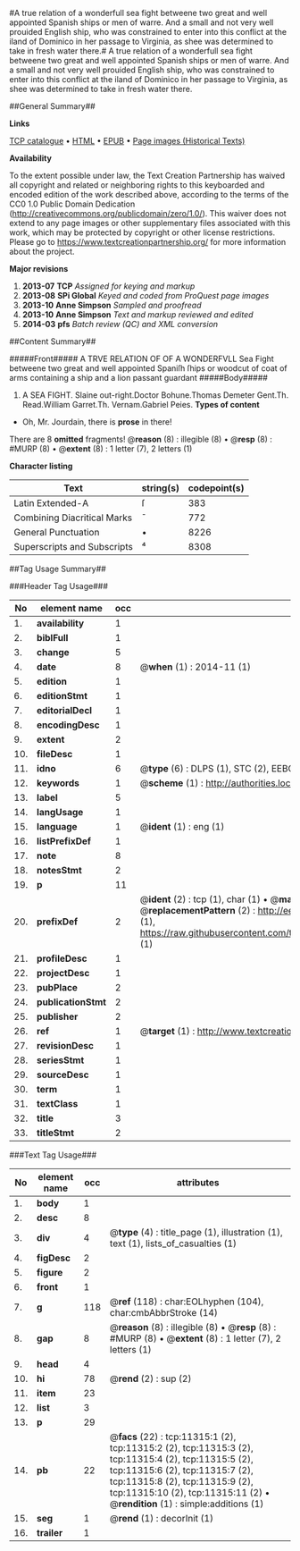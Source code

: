 #A true relation of a wonderfull sea fight betweene two great and well appointed Spanish ships or men of warre. And a small and not very well prouided English ship, who was constrained to enter into this conflict at the iland of Dominico in her passage to Virginia, as shee was determined to take in fresh water there.#
A true relation of a wonderfull sea fight betweene two great and well appointed Spanish ships or men of warre. And a small and not very well prouided English ship, who was constrained to enter into this conflict at the iland of Dominico in her passage to Virginia, as shee was determined to take in fresh water there.

##General Summary##

**Links**

[TCP catalogue](http://www.ota.ox.ac.uk/tcp/)  • 
[HTML](http://tei.it.ox.ac.uk/tcp/Texts-HTML/free/A11/A11831.html)  • 
[EPUB](http://tei.it.ox.ac.uk/tcp/Texts-EPUB/free/A11/A11831.epub) • 
[Page images (Historical Texts)](https://historicaltexts.jisc.ac.uk/eebo-99846353e)

**Availability**

To the extent possible under law, the Text Creation Partnership has waived all copyright and related or neighboring rights to this keyboarded and encoded edition of the work described above, according to the terms of the CC0 1.0 Public Domain Dedication (http://creativecommons.org/publicdomain/zero/1.0/). This waiver does not extend to any page images or other supplementary files associated with this work, which may be protected by copyright or other license restrictions. Please go to https://www.textcreationpartnership.org/ for more information about the project.

**Major revisions**

1. __2013-07__ __TCP__ *Assigned for keying and markup*
1. __2013-08__ __SPi Global__ *Keyed and coded from ProQuest page images*
1. __2013-10__ __Anne Simpson__ *Sampled and proofread*
1. __2013-10__ __Anne Simpson__ *Text and markup reviewed and edited*
1. __2014-03__ __pfs__ *Batch review (QC) and XML conversion*

##Content Summary##

#####Front#####
A TRVE RELATION OF OF A WONDERFVLL Sea Fight betweene two great and well appointed Spaniſh ſhips or woodcut of coat of arms containing a ship and a lion passant guardant
#####Body#####

1. A SEA FIGHT.
Slaine out-right.Doctor Bohune.Thomas Demeter Gent.Th. Read.William Garret.Th. Vernam.Gabriel Peies.
**Types of content**

  * Oh, Mr. Jourdain, there is **prose** in there!

There are 8 **omitted** fragments! 
 @__reason__ (8) : illegible (8)  •  @__resp__ (8) : #MURP (8)  •  @__extent__ (8) : 1 letter (7), 2 letters (1)

**Character listing**


|Text|string(s)|codepoint(s)|
|---|---|---|
|Latin Extended-A|ſ|383|
|Combining             Diacritical Marks|̄|772|
|General Punctuation|•|8226|
|Superscripts             and Subscripts|⁴|8308|

##Tag Usage Summary##

###Header Tag Usage###

|No|element name|occ|attributes|
|---|---|---|---|
|1.|__availability__|1||
|2.|__biblFull__|1||
|3.|__change__|5||
|4.|__date__|8| @__when__ (1) : 2014-11 (1)|
|5.|__edition__|1||
|6.|__editionStmt__|1||
|7.|__editorialDecl__|1||
|8.|__encodingDesc__|1||
|9.|__extent__|2||
|10.|__fileDesc__|1||
|11.|__idno__|6| @__type__ (6) : DLPS (1), STC (2), EEBO-CITATION (1), PROQUEST (1), VID (1)|
|12.|__keywords__|1| @__scheme__ (1) : http://authorities.loc.gov/ (1)|
|13.|__label__|5||
|14.|__langUsage__|1||
|15.|__language__|1| @__ident__ (1) : eng (1)|
|16.|__listPrefixDef__|1||
|17.|__note__|8||
|18.|__notesStmt__|2||
|19.|__p__|11||
|20.|__prefixDef__|2| @__ident__ (2) : tcp (1), char (1)  •  @__matchPattern__ (2) : ([0-9\-]+):([0-9IVX]+) (1), (.+) (1)  •  @__replacementPattern__ (2) : http://eebo.chadwyck.com/downloadtiff?vid=$1&page=$2 (1), https://raw.githubusercontent.com/textcreationpartnership/Texts/master/tcpchars.xml#$1 (1)|
|21.|__profileDesc__|1||
|22.|__projectDesc__|1||
|23.|__pubPlace__|2||
|24.|__publicationStmt__|2||
|25.|__publisher__|2||
|26.|__ref__|1| @__target__ (1) : http://www.textcreationpartnership.org/docs/. (1)|
|27.|__revisionDesc__|1||
|28.|__seriesStmt__|1||
|29.|__sourceDesc__|1||
|30.|__term__|1||
|31.|__textClass__|1||
|32.|__title__|3||
|33.|__titleStmt__|2||


###Text Tag Usage###

|No|element name|occ|attributes|
|---|---|---|---|
|1.|__body__|1||
|2.|__desc__|8||
|3.|__div__|4| @__type__ (4) : title_page (1), illustration (1), text (1), lists_of_casualties (1)|
|4.|__figDesc__|2||
|5.|__figure__|2||
|6.|__front__|1||
|7.|__g__|118| @__ref__ (118) : char:EOLhyphen (104), char:cmbAbbrStroke (14)|
|8.|__gap__|8| @__reason__ (8) : illegible (8)  •  @__resp__ (8) : #MURP (8)  •  @__extent__ (8) : 1 letter (7), 2 letters (1)|
|9.|__head__|4||
|10.|__hi__|78| @__rend__ (2) : sup (2)|
|11.|__item__|23||
|12.|__list__|3||
|13.|__p__|29||
|14.|__pb__|22| @__facs__ (22) : tcp:11315:1 (2), tcp:11315:2 (2), tcp:11315:3 (2), tcp:11315:4 (2), tcp:11315:5 (2), tcp:11315:6 (2), tcp:11315:7 (2), tcp:11315:8 (2), tcp:11315:9 (2), tcp:11315:10 (2), tcp:11315:11 (2)  •  @__rendition__ (1) : simple:additions (1)|
|15.|__seg__|1| @__rend__ (1) : decorInit (1)|
|16.|__trailer__|1||

